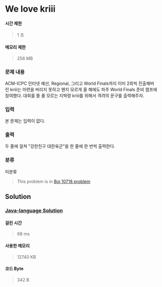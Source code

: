 # We love kriii
#### 시간 제한
> 1 초
#### 메모리 제한
> 256 MB
### 문제 내용

ACM-ICPC 인터넷 예선, Regional, 그리고 World Finals까지 이미 2회씩 진출해버린 kriii는 미련을 버리지 못하고 왠지 모르게 올 해에도 파주 World Finals 준비 캠프에 참여했다.
대회를 뜰 줄 모르는 지박령 kriii를 위해서 격려의 문구를 출력해주자.

### 입력

본 문제는 입력이 없다.

### 출력

두 줄에 걸쳐 "강한친구 대한육군"을 한 줄에 한 번씩 출력한다.

### 분류
미분류
> This problem is in [Boj 10718 problem](https://www.acmicpc.net/problem/10718)

## Solution
### [Java-language Solution](./main.java)
#### 걸린 시간
> 68 ms
#### 사용한 메모리
> 12740 KB
#### 코드 Byte
> 342 B

